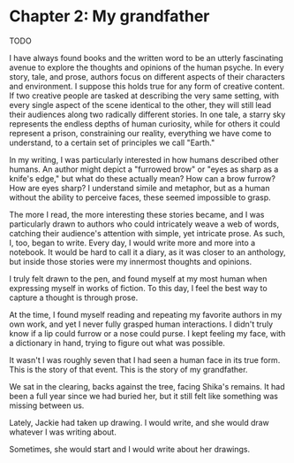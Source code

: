 # Chapter 2: My grandfather

TODO

I have always found books and the written word to be an utterly fascinating avenue to explore the thoughts and opinions of the human psyche.
In every story, tale, and prose, authors focus on different aspects of their characters and environment.
I suppose this holds true for any form of creative content.
If two creative people are tasked at describing the very same setting, with every single aspect of the scene identical to the other, they will still lead their audiences along two radically different stories.
In one tale, a starry sky represents the endless depths of human curiosity, while for others it could represent a prison, constraining our reality, everything we have come to understand, to a certain set of principles we call "Earth."

In my writing, I was particularly interested in how humans described other humans.
An author might depict a "furrowed brow" or "eyes as sharp as a knife's edge," but what do these actually mean?
How can a brow furrow?
How are eyes sharp?
I understand simile and metaphor, but as a human without the ability to perceive faces, these seemed impossible to grasp.

The more I read, the more interesting these stories became, and I was particularly drawn to authors who could intricately weave a web of words, catching their audience's attention with simple, yet intricate prose.
As such, I, too, began to write.
Every day, I would write more and more into a notebook.
It would be hard to call it a diary, as it was closer to an anthology, but inside those stories were my innermost thoughts and opinions.

I truly felt drawn to the pen, and found myself at my most human when expressing myself in works of fiction.
To this day, I feel the best way to capture a thought is through prose.

At the time, I found myself reading and repeating my favorite authors in my own work, and yet I never fully grasped human interactions.
I didn't truly know if a lip could furrow or a nose could purse.
I kept feeling my face, with a dictionary in hand, trying to figure out what was possible.

It wasn't I was roughly seven that I had seen a human face in its true form.
This is the story of that event.
This is the story of my grandfather.

We sat in the clearing, backs against the tree, facing Shika's remains.
It had been a full year since we had buried her, but it still felt like something was missing between us.

Lately, Jackie had taken up drawing.
I would write, and she would draw whatever I was writing about.

Sometimes, she would start and I would write about her drawings.
